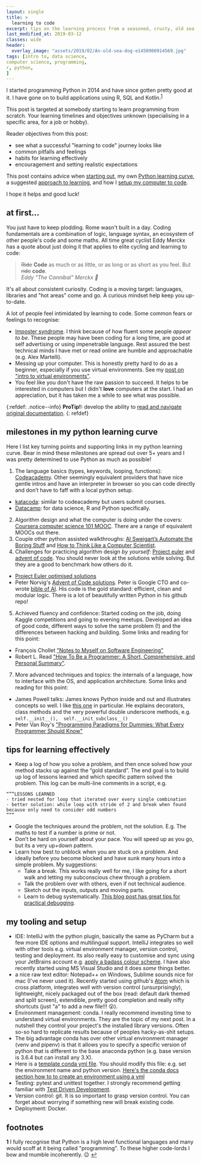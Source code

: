 ```yaml
---
layout: single
title: >
  learning to code
excerpt: tips on the learning process from a seasoned, crusty, old sea dog
last_modified_at: 2019-03-12
classes: wide
header:
  overlay_image: "assets/2019/02/An-old-sea-dog-e1450900914569.jpg"
tags: [intro to, data science,
computer science, programming,
r, python,
]
---
```


I started programming Python in 2014 and have since gotten pretty good at it. I have gone on to  build applications using R, SQL and Kotlin.<sup id="a1">[1](#f1)</sup>

This post is targeted at somebody starting to learn programming from scratch. Your learning timelines and objectives unknown (specialising in a specific area, for a job or hobby).

Reader objectives from this post:
- see what a successful "learning to code" journey looks like
- common pitfalls and feelings
- habits for learning effectively
- encouragement and setting realistic expectations

This post contains advice when [starting out](#at-first...), my own [Python learning curve](#milestones-in-my-python-learning-curve), a suggested [approach to learning](#tips-for-learning-effectively), and how I [setup my computer to code](#my-tooling-and-setup).

I hope it helps and good luck!

## at first...
You just have to keep plodding. Rome wasn't built in a day. Coding fundamentals are a combination of logic, language syntax, an ecosystem of other people's code and some maths. All time great cyclist Eddy Merckx has a quote about just doing it that applies to elite cycling and learning to code:
> ~~Ride~~ **Code** as much or as little, or as long or as short as you feel. But ~~ride~~ **code**.  
> <cite>Eddy "The Cannibal" Merckx :goat:</cite>

It's all about consistent curiosity. Coding is a moving target: languages, libraries and "hot areas" come and go. A curious mindset help keep you up-to-date.

A lot of people feel intimidated by learning to code. Some common fears or feelings to recognise:
- [Imposter syndrome](https://en.wikipedia.org/wiki/Impostor_syndrome). I think because of how fluent some people _appear to be_. These people may have been coding for a long time, are good at self advertising or using impenetrable language. Rest assured the best technical minds I have met or read online are humble and approachable (e.g. Alex Martelli).
- Messing up your computer. This is honestly pretty hard to do as a beginner, especially if you use virtual environments. See my [post on "intro to virtual environments"](_posts/2019-03-01-intro-python-virtual-environments.md).
- You feel like you don't have the raw passion to succeed. It helps to be interested in computers but I didn't **love** computers at the start. I had an appreciation, but it has taken me a while to see what was possible.

{:refdef: .notice--info}
**ProTip!:** develop the ability to [read and navigate original documentation](https://readthedocs.com/).
{: refdef}

## milestones in my python learning curve
Here I list key turning points and supporting links in my python learning curve. Bear in mind these milestones are spread out over 5+ years and I was pretty determined to use Python as much as possible!

1.	The language basics (types, keywords, looping, functions): [Codeacademy](https://www.codecademy.com). Other seemingly equivalent providers that have nice gentle intros and have an interpreter in browser so you can code directly and don’t have to faff with a local python setup.
  - [katacoda](https://www.katacoda.com/): similar to codeacademy but users submit courses.
  - [Datacamp](https://www.datacamp.com/home): for data science, R and Python specifically.
2.	Algorithm design and what the computer is doing under the covers: [Coursera computer science 101 MOOC](https://ocw.mit.edu/courses/electrical-engineering-and-computer-science/6-00-introduction-to-computer-science-and-programming-fall-2008/). There are a range of equivalent MOOCs out there.
3.	Couple other python assisted walkthroughs: [Al Sweigart’s Automate the Boring Stuff](https://automatetheboringstuff.com/) and [How to Think Like a Computer Scientist](http://www.openbookproject.net/thinkcs/python/english2e/).
4.	Challenges for practicing algorithm design _by yourself_: [Project euler](https://projecteuler.net/) and [advent of code](https://adventofcode.com/). You should never look at the solutions while solving. But they are a good to benchmark how others do it.
  - [Project Euler optimised solutions](http://www.s-anand.net/euler.html)
  - Peter Norvig's [Advent of Code solutions](https://github.com/norvig/pytudes/blob/master/ipynb/Advent%202017.ipynb). Peter is Google CTO and co-wrote [bible of AI](http://aima.cs.berkeley.edu/). His code is the gold standard: efficient, clean and modular logic. There is a lot of beautifully written Python in his github repo!
5.	Achieved fluency and confidence: Started coding on the job, doing Kaggle competitions and going to evening meetups. Developed an idea of good code, different ways to solve the same problem (!) and the differences between hacking and building. Some links and reading for this point:
  - François Chollet ["Notes to Myself on Software Engineering"](https://medium.com/s/story/notes-to-myself-on-software-engineering-c890f16f4e4d)
  - Robert L. Read ["How To Be a Programmer: A Short, Comprehensive, and Personal Summary"](https://www.doc.ic.ac.uk/~susan/475/HowToBeAProgrammer.pdf).
7. More advanced techniques and topics: the internals of a language, how to interface with the OS, and application architecture. Some links and reading for this point:
  - James Powell talks: James knows Python inside and out and illustrates concepts so well. I like [this one](https://www.youtube.com/watch?v=cKPlPJyQrt4) in particular. He explains decorators, class methods and the very powerful double underscore methods, e.g. `self.__init__(),  self.__init_subclass__()`
  - Peter Van Roy's ["Programming Paradigms for Dummies: What Every Programmer Should Know"](https://www.info.ucl.ac.be/~pvr/VanRoyChapter.pdf)

## tips for learning effectively
-	Keep a log of how you solve a problem, and then once solved how your method stacks up against the “gold standard”. The end goal is to build up log of lessons learned and which specific pattern solved the problem. This log can be multi-line comments in a script, e.g.

```
“””LESSONS LEARNED
- tried nested for loop that iterated over every single combination
- better solution: while loop with stride of 2 and break when found because only need to consider odd numbers
”””
```

-	Google the techniques around the problem, not the solution. E.g. The maths to test if a number is prime or not.
-	Don’t be hard on yourself about your pace. You will speed up as you go, but its a very up+down pattern.
- Learn how best to unblock when you are stuck on a problem. And ideally before you become blocked and have sunk many hours into a simple problem. My suggestions:
  - Take a break. This works really well for me, I like going for a short walk and letting my subconscious chew through a problem.
  - Talk the problem over with others, even if not technical audience.
  - Sketch out the inputs, outputs and moving parts.
  - Learn to debug systematically. [This blog post has great tips for practical debugging](https://www.jackkinsella.ie/articles/7-keys-to-systematic-debugging).

## my tooling and setup
-	IDE: IntelliJ with the python plugin, basically the same as PyCharm but a few more IDE options and multilingual support. IntelliJ integrates so well with other tools e.g. virtual environment manager, version control, testing and deployment. Its also really easy to customise and sync using your JetBrains account e.g. [apply a badass colour scheme](http://color-themes.com/?view=index). I have also recently started using MS Visual Studio and it does _some_ things better.
- a nice raw text editor: Notepad++ on Windows, Sublime sounds nice for mac (I've never used it). Recently started using github's [Atom](https://atom.io/) which is cross platform, integrates well with version control (unsurprisingly), lightweight, nicely packaged out of the box (read: default dark themed and split screen), extendible, pretty good completion and really nifty shortcuts (just "a" to add a new file!!! :open_mouth:).
-	Environment management: conda. I really recommend investing time to understand virtual environments. They are the topic of my next post. In a nutshell they control your project's the installed library versions. Often so-so hard to replicate results because of peoples hacky-as-shit setups.
  - The big advantage conda has over other virtual environment manager (venv and pipenv) is that it allows you to specify a specific version of python that is different to the base anaconda python (e.g. base version is 3.6.4 but can install any 3.X).
  - Here is a [template conda yml file](/assets/2019-02/template_conda_env.yml). You should modify this file: e.g. set the environment name and python version. [Here's the conda docs section how to to create an environment using a yml](https://docs.conda.io/projects/conda/en/latest/user-guide/tasks/manage-environments.html#creating-an-environment-from-an-environment-yml-file)
-	Testing: pytest and unittest together. I strongly recommend getting familiar with [Test Driven Development](https://en.wikipedia.org/wiki/Test-driven_development).
-	Version control: git. It is so important to grasp version control. You can forget about worrying if something new will break existing code.
- Deployment: Docker.


## footnotes
<b id="f1">1</b> I fully recognise that Python is a high level functional languages and many would scoff at it being called "programming". To these higher code-lords I bow and mumble incoherently. :wink: [↩](#a1)
